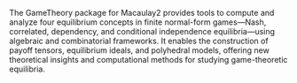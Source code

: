 The GameTheory package for Macaulay2 provides tools to compute and analyze four equilibrium concepts in finite normal-form games—Nash, correlated, dependency, and conditional independence equilibria—using algebraic and combinatorial frameworks. It enables the construction of payoff tensors, equilibrium ideals, and polyhedral models, offering new theoretical insights and computational methods for studying game-theoretic equilibria.
